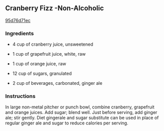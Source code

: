 ## Cranberry Fizz -Non-Alcoholic

[95d76d71ec](http://www.food.com/recipe/cranberry-fizz-non-alcoholic-142146)

### Ingredients

 - 4 cup of cranberry juice, unsweetened

 - 1 cup of grapefruit juice, white, raw

 - 1 cup of orange juice, raw

 - 12 cup of sugars, granulated

 - 2 cup of beverages, carbonated, ginger ale

### Instructions

In large non-metal pitcher or punch bowl, combine cranberry, grapefruit and orange juices. Add sugar; blend well. Just before serving, add ginger ale; stir gently. Diet gingerale and sugar substitute can be used in place of regular ginger ale and sugar to reduce calories per serving.
